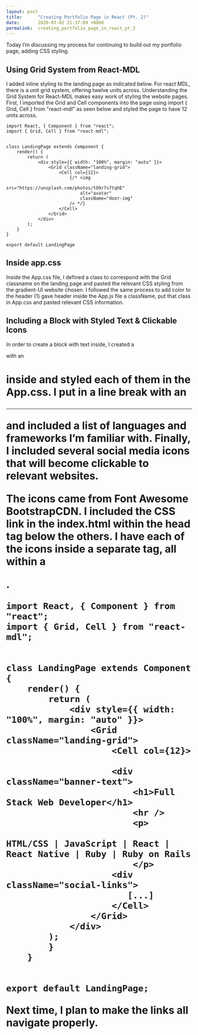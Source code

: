 ```yaml
---
layout: post
title:      "Creating Portfolio Page in React (Pt. 2)"
date:       2020-07-02 21:37:09 +0000
permalink:  creating_portfolio_page_in_react_pt_2
---
```



Today I’m discussing my process for continuing to build out my portfolio page, adding CSS styling.  

## Using Grid System from React-MDL

I added inline styling to the landing page as indicated below. For react MDL, there is a unit grid system, offering twelve units across. Understanding the Grid System for React-MDL makes easy work of styling the website pages. First, I imported the Grid and Cell components into the page using import { Grid, Cell } from "react-mdl” as seen below and styled the page to have 12 units across. 

```
import React, { Component } from "react";
import { Grid, Cell } from "react-mdl";


class LandingPage extends Component {
    render() {
        return (
            <div style={{ width: "100%", margin: "auto" }}>
                <Grid className="landing-grid">
                    <Cell col={12}>
                        {/* <img
                            src="https://unsplash.com/photos/tO9r7s7tqhE"
                            alt="avatar"
                            className="door-img"
                        /> */}
                    </Cell>
                </Grid>
            </div>
        );
    }
}

export default LandingPage
```


## Inside app.css

Inside the App.css file, I defined a class to correspond with the Grid classname on the landing page and pasted the relevant CSS styling from the gradient-UI website chosen. I followed the same process to add color to the header (1) gave header inside the App.js file a className, put that class in App.css and pasted relevant CSS information.   
 
 
## Including a Block with Styled Text & Clickable Icons

In order to create a block with text inside, I created a <div> with an <h1> inside and styled each of them in the App.css.  I put in a line break with an <hr> and included a list of languages and frameworks I’m familiar with. Finally, I included several social media icons that will become clickable to relevant websites. 

The icons came from Font Awesome BootstrapCDN. I included the CSS link in the index.html within the head tag below the others. I have each of the icons inside a separate <a> tag, all within a <div>.  

```
import React, { Component } from "react";
import { Grid, Cell } from "react-mdl";


class LandingPage extends Component {
    render() {
        return (
            <div style={{ width: "100%", margin: "auto" }}>
                <Grid className="landing-grid">
                    <Cell col={12}>
                    
                    <div className="banner-text">
                        <h1>Full Stack Web Developer</h1>
                        <hr />
                        <p>
                            HTML/CSS | JavaScript | React | React Native | Ruby | Ruby on Rails
                        </p>
                    <div className="social-links">
                       [...]
                    </Cell>
                </Grid>
            </div>
        );
        }
    }


export default LandingPage;
```


 Next time, I plan to make the links all navigate properly. 
